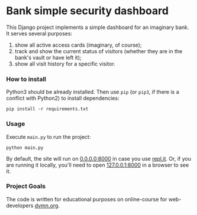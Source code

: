# Bank simple security dashboard

This Django project implements a simple dashboard for an imaginary bank. It serves several purposes:
1. show all active access cards (imaginary, of course);
2. track and show the current status of visitors (whether they are in the bank's vault or have left it);
3. show all visit history for a specific visitor.

### How to install

Python3 should be already installed. 
Then use `pip` (or `pip3`, if there is a conflict with Python2) to install dependencies:
```commandline
pip install -r requirements.txt
```

### Usage

Execute `main.py` to run the project:

```commandline
python main.py
```

By default, the site will run on [0.0.0.0:8000](http://0.0.0.0:8000) in case you use [repl.it](https://repl.it). Or, if you are running it locally, you'll need to open [127.0.0.1:8000](http://127.0.0.1:8000) in a browser to see it.

### Project Goals

The code is written for educational purposes on online-course for web-developers [dvmn.org](https://dvmn.org/).